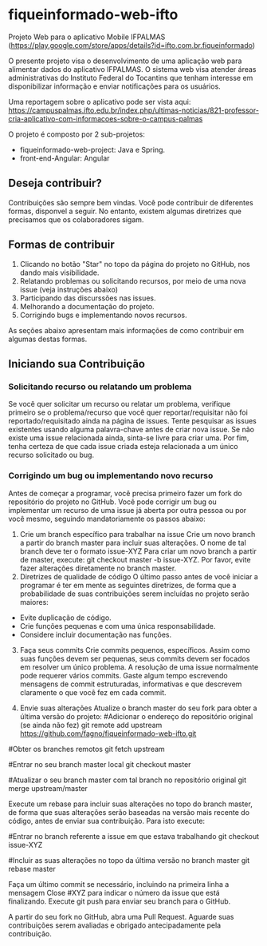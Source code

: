 # fiqueinformado-web-ifto
Projeto Web para o aplicativo Mobile IFPALMAS (https://play.google.com/store/apps/details?id=ifto.com.br.fiqueinformado)

O presente projeto visa o desenvolvimento de uma aplicação web para alimentar dados do aplicativo IFPALMAS. O sistema web visa atender áreas administrativas do Instituto Federal do Tocantins que tenham interesse em disponibilizar informação e enviar notificações para os usuários.

Uma reportagem sobre o aplicativo pode ser vista aqui: https://campuspalmas.ifto.edu.br/index.php/ultimas-noticias/821-professor-cria-aplicativo-com-informacoes-sobre-o-campus-palmas

O projeto é composto por 2 sub-projetos:

- fiqueinformado-web-project: Java e Spring.
- front-end-Angular: Angular

## Deseja contribuir?

Contribuições são sempre bem vindas. Você pode contribuir de diferentes formas, disponvel a seguir. No entanto, existem algumas diretrizes que precisamos que os colaboradores sigam. 

## Formas de contribuir

1. Clicando no botão "Star" no topo da página do projeto no GitHub, nos dando mais visibilidade.
2. Relatando problemas ou solicitando recursos, por meio de uma nova issue (veja instruções abaixo)
3. Participando das discurssões nas issues.
4. Melhorando a documentação do projeto.
4. Corrigindo bugs e implementando novos recursos.

As seções abaixo apresentam mais informações de como contribuir em algumas destas formas.

## Iniciando sua Contribuição

### Solicitando recurso ou relatando um problema
Se você quer solicitar um recurso ou relatar um problema, verifique primeiro se o problema/recurso que você quer reportar/requisitar não foi reportado/requisitado ainda na página de issues. Tente pesquisar as issues existentes usando alguma palavra-chave antes de criar nova issue. Se não existe uma issue relacionada ainda, sinta-se livre para criar uma. Por fim, tenha certeza de que cada issue criada esteja relacionada a um único recurso solicitado ou bug.

### Corrigindo um bug ou implementando novo recurso
Antes de começar a programar, você precisa primeiro fazer um fork do repositório do projeto no GitHub. Você pode corrigir um bug ou implementar um recurso de uma issue já aberta por outra pessoa ou por você mesmo, seguindo mandatoriamente os passos abaixo:

1. Crie um branch específico para trabalhar na issue
Crie um novo branch a partir do branch master para incluir suas alterações. O nome de tal branch deve ter o formato issue-XYZ
Para criar um novo branch a partir de master, execute: git checkout master -b issue-XYZ. Por favor, evite fazer alterações diretamente no branch master.
2. Diretrizes de qualidade de código
O último passo antes de você iniciar a programar é ter em mente as seguintes diretrizes, de forma que a probabilidade de suas contribuições serem incluídas no projeto serão maiores:

- Evite duplicação de código.
- Crie funções pequenas e com uma única responsabilidade.
- Considere incluir documentação nas funções.

3. Faça seus commits
Crie commits pequenos, específicos. Assim como suas funções devem ser pequenas, seus commits devem ser focados em resolver um único problema. A resolução de uma issue normalmente pode requerer vários commits. Gaste algum tempo escrevendo mensagens de commit estruturadas, informativas e que descrevem claramente o que você fez em cada commit.

4. Envie suas alterações
Atualize o branch master do seu fork para obter a última versão do projeto:
#Adicionar o endereço do repositório original (se ainda não fez)
git remote add upstream https://github.com/fagno/fiqueinformado-web-ifto.git

#Obter os branches remotos
git fetch upstream

#Entrar no seu branch master local
git checkout master

#Atualizar o seu branch master com tal branch no repositório original
git merge upstream/master

Execute um rebase para incluir suas alterações no topo do branch master, de forma que suas alterações serão baseadas na versão mais recente do código, antes de enviar sua contribuição. Para isto execute:

#Entrar no branch referente a issue em que estava trabalhando
git checkout issue-XYZ

#Incluir as suas alterações no topo da última versão no branch master
git rebase master

Faça um último commit se necessário, incluindo na primeira linha a mensagem Close #XYZ para indicar o número da issue que está finalizando.
Execute git push para enviar seu branch para o GitHub.

A partir do seu fork no GitHub, abra uma Pull Request.
Aguarde suas contribuições serem avaliadas e obrigado antecipadamente pela contribuição.
